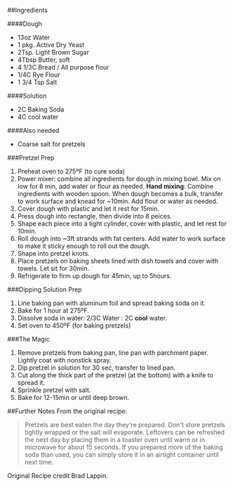 ##Ingredients

####Dough
- 13oz Water
- 1 pkg. Active Dry Yeast
- 2Tsp. Light Brown Sugar
- 4Tbsp Butter, soft
- 4 1/3C Bread / All purpose flour
- 1/4C Rye Flour
- 1 3/4 Tsp Salt

####Solution
- 2C Baking Soda
- 4C cool water

####Also needed
- Coarse salt for pretzels

###Pretzel Prep
1. Preheat oven to 275ºF (to cure soda)
2. Power mixer: combine all ingredients for dough in mixing bowl.  Mix on low for 8 min, add water or flour as needed.  **Hand mixing**: Combine ingredients with wooden spoon. When dough becomes a bulk, transfer to work surface and knead for ~10min. Add flour or water as needed.
3. Cover dough with plastic and let it rest for 15min.
4. Press dough into rectangle, then divide into 8 peices.
5. Shape each piece into a tight cylinder, cover with plastic, and let rest for 10min.
6. Roll dough into ~3ft strands with fat centers. Add water to work surface to make it sticky enough to roll out the dough.
7. Shape into pretzel knots.
8. Place pretzels on baking sheets lined with dish towels and cover with towels. Let sit for 30min.
9. Refrigerate to firm up dough for 45min, up to 5hours.

###Dipping Solution Prep
1. Line baking pan with aluminum foil and spread baking soda on it. 
2. Bake for 1 hour at 275ºF.
3. Dissolve soda in water: 2/3C Water : 2C **cool** water.
4. Set oven to 450ºF (for baking pretzels)

###The Magic
1. Remove pretzels from baking pan, line pan with parchment paper. Lightly coat with nonstick spray.
2. Dip pretzel in solution for 30 sec, transfer to lined pan.
3. Cut along the thick part of the pretzel (at the bottom) with a knife to spread it.
4. Sprinkle pretzel with salt.
5. Bake for 12-15min or until deep brown.

##Further Notes
From the original recipe: 
>Pretzels are best eaten the day they're prepared. Don't store pretzels tightly wrapped or the salt will evaporate. Leftovers can be refreshed the next day by placing them in a toaster oven until warm or in microwave for about 15 seconds.
>If you prepared more of the baking soda than used, you can simply store it in an airtight container until next time.

Original Recipe credit Brad Lappin.
